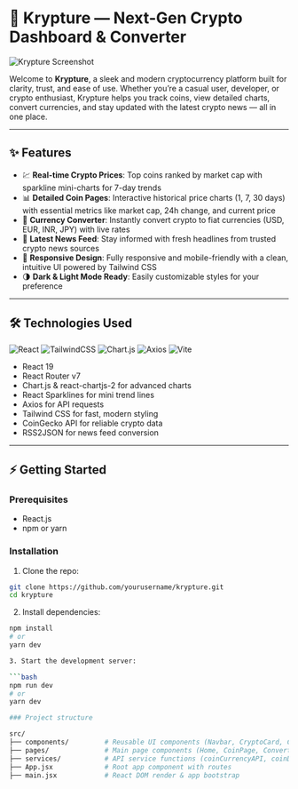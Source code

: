 # 🚀 Krypture — Next-Gen Crypto Dashboard & Converter

![Krypture Screenshot](https://via.placeholder.com/900x400?text=Krypture+Dashboard+Screenshot)

Welcome to **Krypture**, a sleek and modern cryptocurrency platform built for clarity, trust, and ease of use. Whether you’re a casual user, developer, or crypto enthusiast, Krypture helps you track coins, view detailed charts, convert currencies, and stay updated with the latest crypto news — all in one place.

---

## ✨ Features

- 💹 **Real-time Crypto Prices**: Top coins ranked by market cap with sparkline mini-charts for 7-day trends
- 📊 **Detailed Coin Pages**: Interactive historical price charts (1, 7, 30 days) with essential metrics like market cap, 24h change, and current price
- 💱 **Currency Converter**: Instantly convert crypto to fiat currencies (USD, EUR, INR, JPY) with live rates
- 📰 **Latest News Feed**: Stay informed with fresh headlines from trusted crypto news sources
- 📱 **Responsive Design**: Fully responsive and mobile-friendly with a clean, intuitive UI powered by Tailwind CSS
- 🌗 **Dark & Light Mode Ready**: Easily customizable styles for your preference

---

## 🛠 Technologies Used

![React](https://img.shields.io/badge/React-19.1.0-blue?logo=react&logoColor=white)
![TailwindCSS](https://img.shields.io/badge/Tailwind_CSS-v3.4.17-blue?logo=tailwind-css&logoColor=white)
![Chart.js](https://img.shields.io/badge/Chart.js-v4.4.9-orange?logo=chartdotjs)
![Axios](https://img.shields.io/badge/Axios-v1.9.0-red)
![Vite](https://img.shields.io/badge/Vite-v6.3.5-green)

- React 19
- React Router v7
- Chart.js & react-chartjs-2 for advanced charts
- React Sparklines for mini trend lines
- Axios for API requests
- Tailwind CSS for fast, modern styling
- CoinGecko API for reliable crypto data
- RSS2JSON for news feed conversion

---

## ⚡ Getting Started

### Prerequisites

- React.js 
- npm or yarn

### Installation

1. Clone the repo:
   
```bash
git clone https://github.com/yourusername/krypture.git
cd krypture
```

2. Install dependencies:

```bash
npm install
# or
yarn dev

3. Start the development server:

```bash
npm run dev
# or
yarn dev

### Project structure

src/
├── components/         # Reusable UI components (Navbar, CryptoCard, ConverterForm, etc.)
├── pages/              # Main page components (Home, CoinPage, Converter, About, News)
├── services/           # API service functions (coinCurrencyAPI, coinDetailAPI, newsApi)
├── App.jsx             # Root app component with routes
├── main.jsx            # React DOM render & app bootstrap
